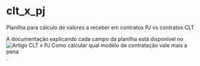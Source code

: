 # clt_x_pj
Planilha para cálculo de valores a receber em contratos PJ vs contratos CLT

A documentação explicando cada campo da planilha está disponível no ![Artigo CLT x PJ Como calcular qual modelo de contratação vale mais a pena](https://medium.com/@andriow/clt-x-pj-como-calcular-qual-modelo-de-contrata%C3%A7%C3%A3o-vale-mais-a-pena-c5c05673b1fc?source=friends_link&sk=07638a1febb6e489b6ff5ff94db69159).
